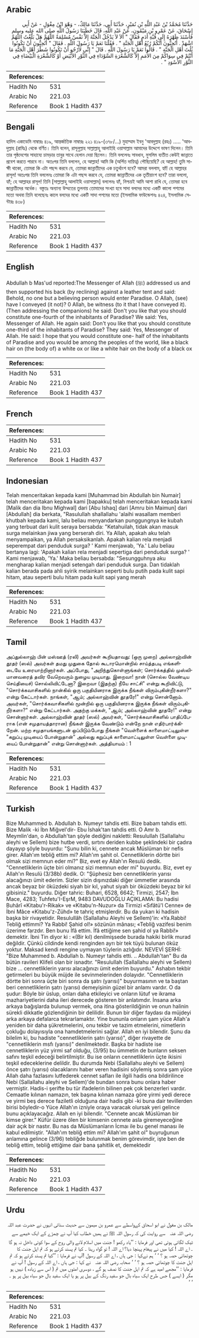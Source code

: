## Arabic


<div dir="rtl" lang="ar" style={{fontSize:'larger',backgroundColor:'#f8f9fa',padding:20}}>
حَدَّثَنَا مُحَمَّدُ بْنُ عَبْدِ اللَّهِ بْنِ نُمَيْرٍ، حَدَّثَنَا أَبِي، حَدَّثَنَا مَالِكٌ، - وَهْوَ ابْنُ مِغْوَلٍ - عَنْ أَبِي إِسْحَاقَ، عَنْ عَمْرِو بْنِ مَيْمُونٍ، عَنْ عَبْدِ اللَّهِ، قَالَ خَطَبَنَا رَسُولُ اللَّهِ صلى الله عليه وسلم فَأَسْنَدَ ظَهْرَهُ إِلَى قُبَّةِ أَدَمٍ فَقَالَ ‏"‏ أَلاَ لاَ يَدْخُلُ الْجَنَّةَ إِلاَّ نَفْسٌ مُسْلِمَةٌ اللَّهُمَّ هَلْ بَلَّغْتُ اللَّهُمَّ اشْهَدْ ‏.‏ أَتُحِبُّونَ أَنَّكُمْ رُبُعُ أَهْلِ الْجَنَّةِ ‏"‏ ‏.‏ فَقُلْنَا نَعَمْ يَا رَسُولَ اللَّهِ ‏.‏ فَقَالَ ‏"‏ أَتُحِبُّونَ أَنْ تَكُونُوا ثُلُثَ أَهْلِ الْجَنَّةِ ‏"‏ ‏.‏ قَالُوا نَعَمْ يَا رَسُولَ اللَّهِ ‏.‏ قَالَ ‏"‏ إِنِّي لأَرْجُو أَنْ تَكُونُوا شَطْرَ أَهْلِ الْجَنَّةِ مَا أَنْتُمْ فِي سِوَاكُمْ مِنَ الأُمَمِ إِلاَّ كَالشَّعْرَةِ السَّوْدَاءِ فِي الثَّوْرِ الأَبْيَضِ أَوْ كَالشَّعْرَةِ الْبَيْضَاءِ فِي الثَّوْرِ الأَسْوَدِ ‏"‏ ‏.‏
</div>
<div style={{backgroundColor:'#f8f9fa',padding:20, marginBottom: 10}}><table> <thead> <tr> <th>References:</th> <th></th> </tr> </thead> <tbody><tr><td>Hadith No</td><td>531</td></tr><tr><td>Arabic No</td><td>221.03</td></tr><tr><td>Reference</td><td>Book 1 Hadith 437</td></tr></tbody></table></div>

## Bengali


<div dir="ltr" lang="bn" style={{fontSize:'larger',backgroundColor:'#f8f9fa',padding:20}}>
হাদিস একাডেমি নাম্বারঃ ৪১৯, আন্তর্জাতিক নাম্বারঃ ২২১ ৪১৯-(৩৭৮/...) মুহাম্মাদ ইবনু 'আবদুল্লাহ (রহঃ) ..... 'আবদুল্লাহ (রাযিঃ) থেকে বর্ণিত। তিনি বলেন, রাসূলুল্লাহ সাল্লাল্লাহু আলাইহি ওয়াসাল্লাম আমাদের উদ্দেশে ভাষণ দিলেন। তিনি তার পৃষ্ঠদেশের সাহায্যে চামড়ার তাবুর সাথে হেলান দেয়া ছিলেন। তিনি বললেনঃ সাবধান, মুসলিম ব্যতীত কেউই জান্নাতে প্রবেশ করতে পারবে না। অতঃপর তিনি বললেন, হে আল্লাহ! আমি কি (অর্পিত দায়িত্ব) পৌছিয়েছি? হে আল্লাহ! তুমি সাক্ষী থাকো, তোমরা কি এটা পছন্দ করবে যে, তোমরা জান্নাতীদের এক চতুর্থাংশ হবে? আমরা বললাম, হ্যাঁ! হে আল্লাহর রাসূল! অতঃপর তিনি বললেনঃ তোমরা কি এটা পছন্দ করবে যে, তোমরা জান্নাতীদের এক তৃতীয়াংশ হবে? তারা বললো, হ্যাঁ; হে আল্লাহর রাসূল! তিনি [সাল্লাল্লাহু আলাইহি ওয়াসাল্লাম] বললেনঃ হ্যাঁ, নিশ্চয়ই আমি আশা রাখি যে, তোমরা হবে জান্নাতীদের অর্ধেক। বস্তুতঃ অন্যান্য উম্মতের তুলনায় তোমাদের সংখ্যা হবে সাদা বলদের মধ্যে একটি কালো পশমের মতো অথবা তিনি বলেছেনঃ কালে বলদের মধ্যে একটি সাদা পশমের মতো (ইসলামিক ফাউন্ডেশনঃ ৪২৪, ইসলামিক সেন্টারঃ ৪৩৮)
</div>
<div style={{backgroundColor:'#f8f9fa',padding:20, marginBottom: 10}}><table> <thead> <tr> <th>References:</th> <th></th> </tr> </thead> <tbody><tr><td>Hadith No</td><td>531</td></tr><tr><td>Arabic No</td><td>221.03</td></tr><tr><td>Reference</td><td>Book 1 Hadith 437</td></tr></tbody></table></div>

## English


<div dir="ltr" lang="en" style={{fontSize:'larger',backgroundColor:'#f8f9fa',padding:20}}>
Abdullah b Mas'ud reported:The Messenger of Allah (ﷺ) addressed us and then supported his back (by reclining) against a leather tent and said: Behold, no one but a believing person would enter Paradise. O Allah, (see) have I conveyed (it not)? 0 Allah, be witness (to it that I have conveyed it). (Then addressing the companions) he said: Don't you like that you should constitute one-fourth of the inhabitants of Paradise? We said: Yes, Messenger of Allah. He again said: Don't you like that you should constitute one-third of the inhabitants of Paradise? They said: Yes, Messenger of Allah. He said: I hope that you would constitute one- half of the inhabitants of Paradise and you would be among the peoples of the world, like a black hair on (the body of) a white ox or like a white hair on the body of a black ox
</div>
<div style={{backgroundColor:'#f8f9fa',padding:20, marginBottom: 10}}><table> <thead> <tr> <th>References:</th> <th></th> </tr> </thead> <tbody><tr><td>Hadith No</td><td>531</td></tr><tr><td>Arabic No</td><td>221.03</td></tr><tr><td>Reference</td><td>Book 1 Hadith 437</td></tr></tbody></table></div>

## French


<div dir="ltr" lang="fr" style={{fontSize:'larger',backgroundColor:'#f8f9fa',padding:20}}>

</div>
<div style={{backgroundColor:'#f8f9fa',padding:20, marginBottom: 10}}><table> <thead> <tr> <th>References:</th> <th></th> </tr> </thead> <tbody><tr><td>Hadith No</td><td>531</td></tr><tr><td>Arabic No</td><td>221.03</td></tr><tr><td>Reference</td><td>Book 1 Hadith 437</td></tr></tbody></table></div>

## Indonesian


<div dir="ltr" lang="id" style={{fontSize:'larger',backgroundColor:'#f8f9fa',padding:20}}>
Telah menceritakan kepada kami [Muhammad bin Abdullah bin Numair] telah menceritakan kepada kami [bapakku] telah menceritakan kepada kami [Malik dan dia Ibnu Mighwal] dari [Abu Ishaq] dari [Amru bin Maimun] dari [Abdullah] dia berkata, "Rasulullah shallallahu 'alaihi wasallam memberi khutbah kepada kami, lalu beliau menyandarkan punggungnya ke kubah yang terbuat dari kulit seraya bersabda: "Ketahuilah, tidak akan masuk surga melainkan jiwa yang berserah diri. Ya Allah, apakah aku telah menyampaikan, ya Allah persaksikanlah. Apakah kalian rela menjadi seperempat dari penduduk surga? ' Kami menjawab, 'Ya.' Lalu beliau bertanya lagi: 'Apakah kalian rela menjadi sepertiga dari penduduk surga? ' Kami menjawab, 'Ya.' Maka beliau bersabda: "Sesungguhnya aku mengharap kalian menjadi setengah dari penduduk surga. Dan tidaklah kalian berada pada ahli syirik melainkan seperti bulu putih pada kulit sapi hitam, atau seperti bulu hitam pada kulit sapi yang merah
</div>
<div style={{backgroundColor:'#f8f9fa',padding:20, marginBottom: 10}}><table> <thead> <tr> <th>References:</th> <th></th> </tr> </thead> <tbody><tr><td>Hadith No</td><td>531</td></tr><tr><td>Arabic No</td><td>221.03</td></tr><tr><td>Reference</td><td>Book 1 Hadith 437</td></tr></tbody></table></div>

## Tamil


<div dir="ltr" lang="ta" style={{fontSize:'larger',backgroundColor:'#f8f9fa',padding:20}}>
அப்துல்லாஹ் பின் மஸ்ஊத் (ரலி) அவர்கள் கூறியதாவது: (ஒரு முறை) அல்லாஹ்வின் தூதர் (ஸல்) அவர்கள் தமது முதுகை தோல் கூடாரமொன்றில் சாய்த்தபடி எங்களிடையே உரையாற்றினார்கள். அப்போது, "அறிந்துகொள்ளுங்கள்; சொர்க்கத்தில் முஸ்லிமானவரைத் தவிர வேறெவரும் நுழைய முடியாது. இறைவா! நான் (சொல்ல வேண்டிய செய்தியைச்) சொல்லிவிட்டேனா? இறைவா (இதற்கு) நீயே சாட்சி" என்று கூறிவிட்டு, "சொர்க்கவாசிகளில் நான்கில் ஒரு பகுதியினராக இருக்க நீங்கள் விரும்புகின்றீர்களா?" என்று கேட்டார்கள். நாங்கள், "ஆம்; அல்லாஹ்வின் தூதரே!" என்று சொன்னோம். அவர்கள், "சொர்க்கவாசிகளில் மூன்றில் ஒரு பகுதியினராக இருக்க நீங்கள் விரும்புகிறீர்களா?" என்று கேட்டார்கள். அதற்கு மக்கள், "ஆம்; அல்லாஹ்வின் தூதரே!" என்று சொன்னார்கள். அல்லாஹ்வின் தூதர் (ஸல்) அவர்கள், "சொர்க்கவாசிகளில் பாதிப்பேராக (என் சமுதாயத்தாரான) நீங்கள் இருக்க வேண்டும் என்றே நான் எதிர்பார்க்கிறேன். மற்ற சமுதாயங்களுடன் ஒப்பிடும்போது நீங்கள் "வெள்ளைக் காளைமாட்டிலுள்ள "கறுப்பு முடியைப் போன்றுதான்" அல்லது கறுப்புக் காளைமாட்டிலுள்ள வெள்ளை முடியைப் போன்றுதான்" என்று சொன்னார்கள். அத்தியாயம் : 1
</div>
<div style={{backgroundColor:'#f8f9fa',padding:20, marginBottom: 10}}><table> <thead> <tr> <th>References:</th> <th></th> </tr> </thead> <tbody><tr><td>Hadith No</td><td>531</td></tr><tr><td>Arabic No</td><td>221.03</td></tr><tr><td>Reference</td><td>Book 1 Hadith 437</td></tr></tbody></table></div>

## Turkish


<div dir="ltr" lang="tr" style={{fontSize:'larger',backgroundColor:'#f8f9fa',padding:20}}>
Bize Muhammed b. Abdullah b. Numeyr tahdis etti. Bize babam tahdis etti. Bize Malik -ki İbn Miğvel'dir- Ebu İshak'tan tahdis etti. O Amr b. Meymlin'dan, o Abdullah'tan şöyle dediğini nakletti: Resulullah (Sallallahu aleyhi ve Sellem) bize hutbe verdi, sırtını deriden kubbe şeklindeki bir çadıra dayayıp şöyle buyurdu: "Şunu bilin ki, cennete ancak Müslüman bir nefis girer. Allah'ım tebliğ ettim mi? Allah'ım şahit ol. Cennetliklerin dörtte biri olmak sizi memnun eder mi?" Biz, evet ey Allah'ın Resulü dedik. "Cennetliklerin üçte biri olmanız sizi memnun eder mi" buyurdu. Biz, evet ey Allah'ın Resulü (3/38b) dedik. O: "Şüphesiz ben cennetliklerin yarısı alacağınızı ümit ederim. Sizler sizin dışınızdaki diğer ümmetler arasında ancak beyaz bir öküzdeki siyah bir kıl, yahut siyah bir öküzdeki beyaz bir kıl gibisiniz." buyurdu. Diğer tahric: Buhari, 6528, 6642; Tirmizi, 2547; İbn Mace, 4283; Tuhfetu'I-EşrM, 9483 DAVUDOĞLU AÇIKLAMA: Bu hadisi Buhârî «Kitabu'r-Rikak» ve «Kitabu'n-Nuzur» da Tirmizi «Sıfâtü'l Cenne» de İbni Mâce «Kitabu'z-Zühd» te tahriç etmişlerdir. Bu da yukarı ki hadisin başka bir rivayetidir. Resulullâh (Sallallahu Aleyhi ve Sellem)'in: «Ya.Rabbi! Tebliğ ettimmi? Ya Rabbi! Şahid ol!» sözünün mânası; «Tebliğ vazifesi benim üzerime farzdır. Ben bunu İfâ ettim. İfâ ettiğime sen şahid ol ya Rabbi!» demektir. İbni Tin diyor ki : «(Bir kıl) denilmişsede burada hakiki birlik murad değildir. Çünkü cildinde kendi renginden ayrı bir tek tüyü bulunan öküz yoktur. Maksad kendi rengine uymayan tüylerin azlığıdır. NEVEVİ ŞERHİ: "Bize Muhammed b. Abdullah b. Numeyr tahdis etti. .. Abdullah'tan" Bu da bütün ravileri Klifeli olan bir isnadtır. "Resulullah (Sallallahu aleyhi ve Sellem) bize ... cennetliklerin yarısı alacağınızı ümit ederim buyurdu." Ashabın tekbir getirmeleri bu büyük müjde ile sevinmelerinden dolayıdır. "Cennetliklerin dörtte biri sonra üçte biri sonra da şatrı (yarısı)" buyurmasının ve ta baştan beri cennetliklerin şatrı (yarısı) demeyişinin güzel bir anlamı vardır. O da şudur: Böyle bir üslup, onları daha etkileyici ve onların lütuf ve ikrama mazhariyetlerini daha ileri derecede gösteren bir anlatımdır. İnsana arka arkaya bağışlarda bulunup vermek, ona itina gösterildiğinin ve onun halinin sürekli dikkatle gözlendiğinin bir delilidir. Bunun bir diğer faydası da müjdeyi arka arkaya defalarca tekrarlamaktır. Yine bununla onların şam yüce Allah'a yeniden bir daha şükretmelerini, onu tekbir ve tazim etmelerini, nimetlerin çokluğu dolayısıyla ona hamdetmelerini sağlar. Allah en iyi bilendir. Şunu da bilelim ki, bu hadiste "cennetliklerin şatrı (yarısı)", diğer rivayette de "cennetliklerin msfı (yarısı)" denilmektedir. Başka bir hadiste ise cennetliklerin yüz yirmi saf olduğu, (3/95) bu ümmetin de bunların seksen safını teşkil edeceği belirtilmiştir. Bu ise onların cennetliklerin üçte ikisini teşkil edeceklerine delildir. Bu durumda Nebi (Sallallahu aleyhi ve Sellem) önce şatrı (yarısı) olacaklarını haber veren hadisini söylemiş sonra şam yüce Allah daha fazlasını lutfederek cennet safları ile ilgili hadis ona bildirilince Nebi (Sallallahu aleyhi ve Sellem)'de bundan sonra bunu onlara haber vermiştir. Hadis-i şerifte bu tür ifadelerin bilinen pek çok benzerleri vardır. Cemaatle kılınan namazın, tek başına kılınan namaza göre yirmi yedi derece ve yirmi beş derece faziletli olduğuna dair hadis gibi -ki buna dair tevillerden birisi böyledir-o Yüce Allah'ın izniyle oraya varacak olursak yeri gelince bunu açıklayacağız. Allah en iyi bilendir. "Cennete ancak Müslüman bir kimse girer." Küfür üzere ölen bir kimsenin cennete asla giremeyeceğine dair açık bir nastır. Bu nas da Müslümanların İcmaı ile bu genel manası ile kabul edilmiştir. "Allah'ım tebliğ ettim mi? Allah'ım şahit ol" buyruğunun anlamına gelince (3/96) tebliğde bulunmak benim görevimdir, işte ben de tebliğ ettim, tebliğ ettiğime dair bana şahitlik et, demektedir
</div>
<div style={{backgroundColor:'#f8f9fa',padding:20, marginBottom: 10}}><table> <thead> <tr> <th>References:</th> <th></th> </tr> </thead> <tbody><tr><td>Hadith No</td><td>531</td></tr><tr><td>Arabic No</td><td>221.03</td></tr><tr><td>Reference</td><td>Book 1 Hadith 437</td></tr></tbody></table></div>

## Urdu


<div dir="rtl" lang="ur" style={{fontSize:'larger',backgroundColor:'#f8f9fa',padding:20}}>
مالک بن مغول نے ابو اسحاق کےواسطے سے عمرو بن میمون سے حدیث سنائی انہوں نے حضرت عبد اللہ ‌رضی ‌اللہ ‌عنہ ‌ ‌ سے روایت کی کہ رسول اللہ ﷺ نے ہمیں خطاب کیا آپ نے چمڑے کے ایک خیمے سے ٹیک لگائی ہوئی تھی اور فرمایا : ’’یاد رکھو ! جنت میں اسلام لانے والی روح کے سوا کوئی داخل نہ ہو گا ۔ اے اللہ ! کیا میں نے پیغام پہنچا دیا؟ اے اللہ ! تو گواہ رہنا ۔ کیا تم پسند کرتے ہو کہ تم اہل جنت کا چوتھائی حصہ ہو ؟ ‘ ‘ ہم نےکہا : جی ہاں ، اے اللہ کے رسول !آپ نے فرمایا : ’’کیا تم پسند کرتے ہو کہ تم اہل جنت کا چوتھائی حصہ ہو ؟ ‘ ‘ صحابہ ‌رضی ‌اللہ ‌عنہ ‌ ‌ نے کہا : جی ہاں ، اے اللہ کے رسول ! آپ نے فرمایا : ’’مجھے امید ہے کہ تم اہل جنت کا نصف ہو گے ، دوسری امتوں میں تم ( اس سے زیادہ ) نہیں ہو مگر ( ایسے ) جس طرح ایک سیاہ بال جو سفید رنگ کے بیل پر ہو یا ایک سفید بال جو سیاہ بیل پر ہو ۔ ‘ ‘
</div>
<div style={{backgroundColor:'#f8f9fa',padding:20, marginBottom: 10}}><table> <thead> <tr> <th>References:</th> <th></th> </tr> </thead> <tbody><tr><td>Hadith No</td><td>531</td></tr><tr><td>Arabic No</td><td>221.03</td></tr><tr><td>Reference</td><td>Book 1 Hadith 437</td></tr></tbody></table></div>